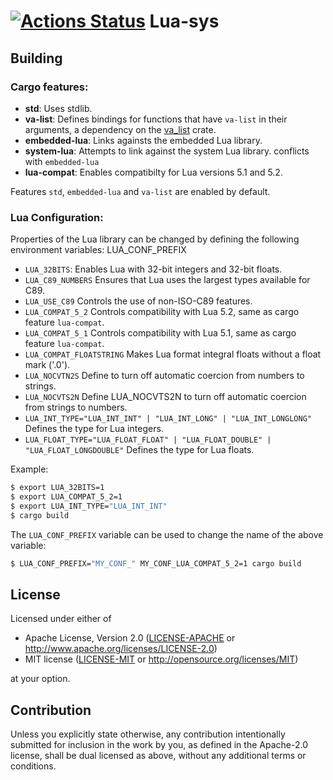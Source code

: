 [![Actions Status]][Github-Actions]
Lua-sys
=========================

## Building

### Cargo features:
- **std**: Uses stdlib.
- **va-list**: Defines bindings for functions that have `va-list` in their arguments,
    a dependency on the [va_list](https://crates.io/crates/va_list) crate.
- **embedded-lua**: Links againsts the embedded Lua library.
- **system-lua**: Attempts to link against the system Lua library.
    conflicts with `embedded-lua`
- **lua-compat**: Enables compatibilty for Lua versions 5.1 and 5.2.

Features `std`, `embedded-lua` and `va-list` are enabled by default.

### Lua Configuration:
Properties of the Lua library can be changed by defining the following environment variables:
LUA_CONF_PREFIX
- `LUA_32BITS`:
    Enables Lua with 32-bit integers and 32-bit floats.
- `LUA_C89_NUMBERS`
    Ensures that Lua uses the largest types available for C89.
- `LUA_USE_C89`
    Controls the use of non-ISO-C89 features.
- `LUA_COMPAT_5_2`
    Controls compatibility with Lua 5.2, same as cargo feature `lua-compat`.
- `LUA_COMPAT_5_1`
    Controls compatibility with Lua 5.1, same as cargo feature `lua-compat`.
- `LUA_COMPAT_FLOATSTRING`
    Makes Lua format integral floats without a float mark ('.0').
- `LUA_NOCVTN2S`
    Define to turn off automatic coercion from numbers to strings.
- `LUA_NOCVTS2N`
    Define LUA_NOCVTS2N to turn off automatic coercion from strings to numbers.
- `LUA_INT_TYPE="LUA_INT_INT" | "LUA_INT_LONG" | "LUA_INT_LONGLONG"`
    Defines the type for Lua integers.
- `LUA_FLOAT_TYPE="LUA_FLOAT_FLOAT" | "LUA_FLOAT_DOUBLE" | "LUA_FLOAT_LONGDOUBLE"`
    Defines the type for Lua floats.

Example:
```sh
$ export LUA_32BITS=1
$ export LUA_COMPAT_5_2=1
$ export LUA_INT_TYPE="LUA_INT_INT"
$ cargo build
```

The `LUA_CONF_PREFIX` variable can be used to change the name of the above variable:
```sh
$ LUA_CONF_PREFIX="MY_CONF_" MY_CONF_LUA_COMPAT_5_2=1 cargo build
```

## License

Licensed under either of

 * Apache License, Version 2.0
   ([LICENSE-APACHE](LICENSE-APACHE) or http://www.apache.org/licenses/LICENSE-2.0)
 * MIT license
   ([LICENSE-MIT](LICENSE-MIT) or http://opensource.org/licenses/MIT)

at your option.

## Contribution

Unless you explicitly state otherwise, any contribution intentionally submitted
for inclusion in the work by you, as defined in the Apache-2.0 license, shall be
dual licensed as above, without any additional terms or conditions.

[Actions Status]: https://github.com/MisterPeModder/Pollua/workflows/CI/badge.svg
[Github-Actions]: https://github.com/MisterPeModder/Pollua/actions
